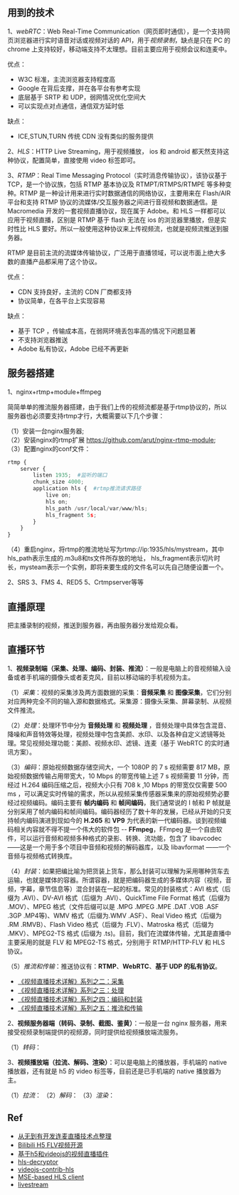 ## 用到的技术

1、*webRTC*：Web Real-Time Communication（网页即时通信），是一个支持网页浏览器进行实时语音对话或视频对话的 API，用于*视频录制*，缺点是只在 PC 的 chrome 上支持较好，移动端支持不太理想。目前主要应用于视频会议和连麦中。

优点：
- W3C 标准，主流浏览器支持程度高
- Google 在背后支撑，并在各平台有参考实现
- 底层基于 SRTP 和 UDP，弱网情况优化空间大
- 可以实现点对点通信，通信双方延时低

缺点：
- ICE,STUN,TURN 传统 CDN 没有类似的服务提供

2、*HLS*：HTTP Live Streaming，用于视频播放， ios 和 android 都天然支持这种协议，配置简单，直接使用 video 标签即可。

3、*RTMP*：Real Time Messaging Protocol（实时消息传输协议），该协议基于 TCP，是一个协议族，包括 RTMP 基本协议及 RTMPT/RTMPS/RTMPE 等多种变种。RTMP 是一种设计用来进行实时数据通信的网络协议，主要用来在 Flash/AIR 平台和支持 RTMP 协议的流媒体/交互服务器之间进行音视频和数据通信。是 Macromedia 开发的一套视频直播协议，现在属于 Adobe。和 HLS 一样都可以应用于视频直播，区别是 RTMP 基于 flash 无法在 ios 的浏览器里播放，但是实时性比 HLS 要好。所以一般使用这种协议来上传视频流，也就是视频流推送到服务器。

RTMP 是目前主流的流媒体传输协议，广泛用于直播领域，可以说市面上绝大多数的直播产品都采用了这个协议。

优点：
- CDN 支持良好，主流的 CDN 厂商都支持
- 协议简单，在各平台上实现容易

缺点：
- 基于 TCP ，传输成本高，在弱网环境丢包率高的情况下问题显著
- 不支持浏览器推送
- Adobe 私有协议，Adobe 已经不再更新

## 服务器搭建

1、nginx+rtmp+module+ffmpeg

简简单单的推流服务器搭建，由于我们上传的视频流都是基于rtmp协议的，所以服务器也必须要支持rtmp才行，大概需要以下几个步骤：

（1）安装一台nginx服务器;  
（2）安装nginx的rtmp扩展 https://github.com/arut/nginx-rtmp-module;  
（3）配置nginx的conf文件：
``` python
rtmp {  
    server {  
        listen 1935;  #监听的端口
        chunk_size 4000;  
        application hls {  #rtmp推流请求路径
            live on;  
            hls on;  
            hls_path /usr/local/var/www/hls;  
            hls_fragment 5s;  
        }  
    }  
}
```
（4）重启nginx，将rtmp的推流地址写为rtmp://ip:1935/hls/mystream，其中hls_path表示生成的.m3u8和ts文件所存放的地址，
hls_fragment表示切片时长，mysteam表示一个实例，即将来要生成的文件名可以先自己随便设置一个。

2、SRS
3、FMS
4、RED5
5、Crtmpserver等等

## 直播原理

把主播录制的视频，推送到服务器，再由服务器分发给观众看。

## 直播环节

1、**视频录制端（采集、处理、编码、封装、推流）**：一般是电脑上的音视频输入设备或者手机端的摄像头或者麦克风，目前以移动端的手机视频为主。

（1）*采集*：视频的采集涉及两方面数据的采集：**音频采集** 和 **图像采集**，它们分别对应两种完全不同的输入源和数据格式。采集源：摄像头采集、屏幕录制、从视频文件推流。

（2）*处理*：处理环节中分为 **音频处理** 和 **视频处理** ，音频处理中具体包含混音、降噪和声音特效等处理，视频处理中包含美颜、水印、以及各种自定义滤镜等处理。常见视频处理功能：美颜、视频水印、滤镜、连麦（基于 WebRTC 的实时通讯方案）。

（3）*编码*：原始视频数据存储空间大，一个 1080P 的 7 s 视频需要 817 MB，原始视频数据传输占用带宽大，10 Mbps 的带宽传输上述 7 s 视频需要 11 分钟，而经过 H.264 编码压缩之后，视频大小只有 708 k ,10 Mbps 的带宽仅仅需要 500 ms ，可以满足实时传输的需求，所以从视频采集传感器采集来的原始视频势必要经过视频编码。编码主要有 **帧内编码** 和 **帧间编码**，我们通常说的 I 帧和 P 帧就是分别采用了帧内编码和帧间编码。编码器经历了数十年的发展，已经从开始的只支持帧内编码演进到现如今的 **H.265** 和 **VP9** 为代表的新一代编码器。谈到视频编码相关内容就不得不提一个伟大的软件包 -- **FFmpeg**，FFmpeg 是一个自由软件，可以运行音频和视频多种格式的录影、转换、流功能，包含了 libavcodec ——这是一个用于多个项目中音频和视频的解码器库，以及 libavformat ——一个音频与视频格式转换库。

（4）*封装*：如果把编比喻为把货装上货车，那么封装可以理解为采用哪种货车去运输，也就是媒体的容器。所谓容器，就是把编码器生成的多媒体内容（视频，音频，字幕，章节信息等）混合封装在一起的标准。常见的封装格式：AVI 格式（后缀为 .AVI）、DV-AVI 格式（后缀为 .AVI）、QuickTime File Format 格式（后缀为 .MOV）、MPEG 格式（文件后缀可以是 .MPG .MPEG .MPE .DAT .VOB .ASF .3GP .MP4等)、WMV 格式（后缀为.WMV .ASF）、Real Video 格式（后缀为 .RM .RMVB）、Flash Video 格式（后缀为 .FLV）、Matroska 格式（后缀为 .MKV）、MPEG2-TS 格式 (后缀为 .ts)。目前，我们在流媒体传输，尤其是直播中主要采用的就是 FLV 和 MPEG2-TS 格式，分别用于 RTMP/HTTP-FLV 和 HLS 协议。

（5）*推流和传输*：推送协议有：**RTMP**、**WebRTC**、**基于 UDP 的私有协议**。

- [《视频直播技术详解》系列之二：采集](http://blog.qiniu.com/archives/6713)
- [《视频直播技术详解》系列之三：处理](http://blog.qiniu.com/archives/6795)
- [《视频直播技术详解》系列之四：编码和封装](http://blog.qiniu.com/archives/6816)
- [《视频直播技术详解》系列之五：推流和传输](http://blog.qiniu.com/archives/6914)

2、**视频服务器端（转码、录制、截图、鉴黄）**：一般是一台 nginx 服务器，用来接受视频录制端提供的视频源，同时提供给视频播放端流服务。

（1）*转码*：

3、**视频播放端（拉流、解码、渲染）**：可以是电脑上的播放器，手机端的 native 播放器，还有就是 h5 的 video 标签等，目前还是已手机端的 native 播放器为主。

（1）*拉流*：
（2）*解码*：
（3）*渲染*：

## Ref

- [从无到有开发连麦直播技术点整理](https://github.com/DyncLang/DevLiveBook)
- [Bilibili H5 FLV视频开源](https://github.com/Bilibili/flv.js)
- [基于h5和videojs的视频直播插件](https://github.com/fzninja/hLive)
- [hls-decryptor](https://github.com/mafintosh/hls-decryptor)
- [videojs-contrib-hls](https://github.com/videojs/videojs-contrib-hls)
- [MSE-based HLS client](https://github.com/dailymotion/hls.js)
- [livestream](https://github.com/lcxfs1991/livestream)
